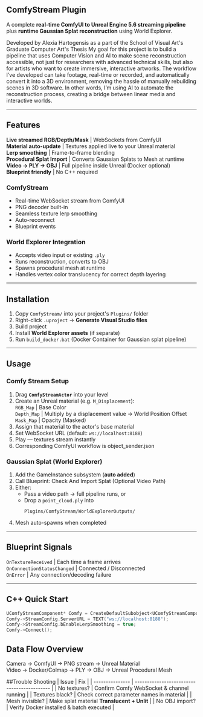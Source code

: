 ## ComfyStream Plugin

A complete **real-time ComfyUI to Unreal Engine 5.6 streaming pipeline** plus **runtime Gaussian Splat reconstruction** using World Explorer.

Developed by Alexia Hartogensis as a part of the School of Visual Art's Graduate Computer Art's Thesis 
My goal for this project is to build a pipeline that uses Computer Vision and AI to make scene reconstruction accessible, not just for researchers with advanced technical skills, but also for artists who want to create immersive, interactive artworks.
The workflow I’ve developed can take footage, real-time or recorded, and automatically convert it into a 3D environment, removing the hassle of manually rebuilding scenes in 3D software.
In other words, I’m using AI to automate the reconstruction process, creating a bridge between linear media and interactive worlds.

---

## Features

**Live streamed RGB/Depth/Mask** | WebSockets from ComfyUI  
**Material auto-update** | Textures applied live to your Unreal material  
**Lerp smoothing** | Frame-to-frame blending  
**Procedural Splat Import** | Converts Gaussian Splats to Mesh at runtime  
**Video → PLY → OBJ** | Full pipeline inside Unreal (Docker optional)  
**Blueprint friendly** | No C++ required  

### ComfyStream
- Real-time WebSocket stream from ComfyUI
- PNG decoder built-in  
- Seamless texture lerp smoothing  
- Auto-reconnect  
- Blueprint events  

### World Explorer Integration
- Accepts video input or existing `.ply`
- Runs reconstruction, converts to OBJ
- Spawns procedural mesh at runtime
- Handles vertex color translucency for correct depth layering

---

## Installation

1. Copy `ComfyStream/` into your project's `Plugins/` folder  
2. Right-click `.uproject` → **Generate Visual Studio files**  
3. Build project  
4. Install **World Explorer assets** (if separate)  
5. Run `build_docker.bat` (Docker Container for Gaussian splat pipeline)

---

## Usage

### Comfy Stream Setup

1. Drag **`ComfyStreamActor`** into your level  
2. Create an Unreal material (e.g. `M_Displacement`):  
   `RGB_Map` | Base Color  
   `Depth_Map` | Multiply by a displacement value → World Position Offset  
   `Mask_Map` | Opacity (Masked)  
3. Assign that material to the actor's base material   
4. Set WebSocket URL (default: `ws://localhost:8188`)  
5. Play — textures stream instantly
6. Corresponding ComfyUI workflow is object_sender.json

### Gaussian Splat (World Explorer)
1. Add the GameInstance subsystem (**auto added**)  
2. Call Blueprint: Check And Import Splat (Optional Video Path)
3. Either:
   - Pass a video path → full pipeline runs, or  
   - Drop a `point_cloud.ply` into  
      ```
      Plugins/ComfyStream/WorldExplorerOutputs/
      ```
4. Mesh auto-spawns when completed

---

## Blueprint Signals
`OnTextureReceived` | Each time a frame arrives  
`OnConnectionStatusChanged` | Connected / Disconnected  
`OnError` | Any connection/decoding failure  

---

## C++ Quick Start

```cpp
UComfyStreamComponent* Comfy = CreateDefaultSubobject<UComfyStreamComponent>("ComfyStream");
Comfy->StreamConfig.ServerURL = TEXT("ws://localhost:8188");
Comfy->StreamConfig.bEnableLerpSmoothing = true;
Comfy->Connect();
```

## Data Flow Overview 
Camera → ComfyUI → PNG stream → Unreal Material  
Video → Docker/Colmap → PLY → OBJ → Unreal Procedural Mesh

##Trouble Shooting 
| Issue           | Fix                                         |
| --------------- | ------------------------------------------- |
| No textures?    | Confirm Comfy WebSocket & channel running   |
| Textures black? | Check correct parameter names in material   |
| Mesh invisible? | Make splat material **Translucent + Unlit** |
| No OBJ import?  | Verify Docker installed & batch executed    |
